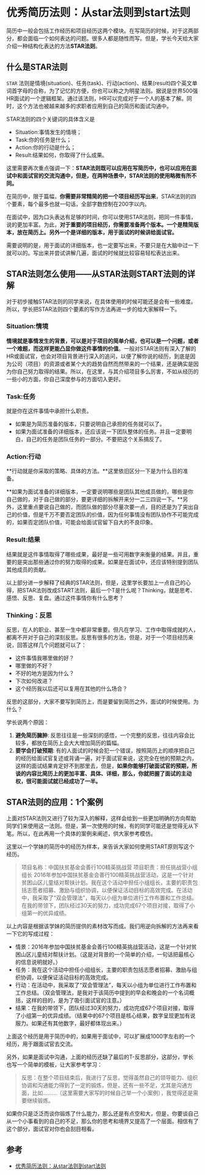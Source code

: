 # 优秀简历法则：从star法则到start法则

简历中一般会包括工作经历和项目经历这两个模块。在写简历的时候，对于这两部分，都会面临一个如何表达的问题。很多人都是随性而写。但是，学长今天给大家介绍一种结构化表达的方法**STAR法则**。

## 什么是STAR法则

`STAR` 法则是情境(situation)、任务(task)、行动(action)、结果(result)四个英文单词首字母的合称，为了记忆的方便，你也可以称之为明星法则。据说是世界500强HR面试的一个逻辑框架。通过该法则，HR可以完成对于一个人的基本了解。同时，这个方法也被越来越多的求职者应用到自己的简历和面试沟通中。

STAR法则的四个关键词的具体含义是

- Situation:事情发生的情境；
- Task:你的任务是什么；
- Action:你的行动是什么；
- Result:结果如何，你取得了什么成果。

这里需要再次重点强调一下：**STAR法则既可以应用在写简历中，也可以应用在面试中和面试官的交流沟通中，但是，在两种场景中，STAR法则的使用略微有所不同。**

在简历中，限于篇幅，**你需要非常精简的把一个项目经历写出来**，STAR法则的四个要素，每个最多也就一句话，全部字数控制在200字以内。

在面试中，因为口头表达有足够的时间，你可以使用STAR法则，把同一件事情，说的更加丰富。为此，**对于重要的项目经历，你需要准备两个版本。一个是精简版本，放在简历上。另外一个是详细的版本，用于面试的时候讲给面试官。**

需要说明的是，用于面试的详细版本，也一定要写出来，不要只是在大脑中过一下就可以的。写出来并尝试讲解几遍，面试的时候就比较容易轻松表达出来。

## STAR法则怎么使用——从STAR法则START法则的详解

对于初步接触STAR法则的同学来说，在具体使用的时候可能还是会有一些难度。所以，学长把STAR法则四个要素的写作方法再进一步的给大家解释一下。

### Situation:情境

**情境就是事情发生的背景，可以是对于项目的简单介绍，也可以是一个问题，或者一个难题，而这样更能凸显你做这件事情的价值**。一般对STAR法则有深入了解的HR或面试官，也会对项目背景进行深入的追问，以便了解你说的经历，到底是因为公司（项目）的资源或者某个大的趋势自然而然带来的一个结果，还是确实是因为你自己努力取得的结果。所以，在这里，与其介绍项目多么厉害，不如从经历的一些小的方面，你自己深度参与的方面切入更好。

### Task:任务

就是你在这件事情中承担什么职责。

- 如果是为简历准备的版本，只要说明自己承担的任务就可以了。
- 如果为面试准备的详细版本，还应该说一下团队整体的任务。并且一定要明白，自己的任务是团队任务的一部分。不要把这个关系搞反了。

### Action:行动

**行动就是你采取的策略、具体的方法。**这里依旧区分一下是为什么目的准备。

**如果为面试准备的详细版本，一定要说明哪些是团队其他成员做的，哪些是你自己做的，对于自己做的部分，要更详细的拆解开来分一二三四说一下。**另外，这里重点要说自己做的，而团队做的部分尽量次要一点，目的还是为了突出自己的价值，但是千万不要否定团队的价值，因为任何事情没有团队协作不可能完成的，如果否定团队价值，可能会给面试官留下自大的不良印象。

### Result:结果

结果就是这件事情取得了哪些成果，最好是一些可用数字来衡量的结果。并且，重要的是突出那些通过你的努力取得的成果。如果是在面试中，还应该特别提到团队其他成员的贡献。

以上部分进一步解释了经典的STAR法则，但是，这里学长要加上一点自己的心得，把STAR法则改成START法则，最后一个T是什么呢？Thinking，就是思考、感悟、反思、复盘。通过这件事情你有什么思考？

### Thinking：反思

反思，在人的职业、甚至一生中都非常重要。但凡在学习、工作中取得成就的人，都离不开对于自己的深刻反思。反思有很多的方法，但是，对于一个项目经历来说，回答这样几个问题就可以了：

- 这件事情我哪里做的好？
- 哪里做的不好？
- 不好的地方是因为什么？
- 下次如何改进？
- 这个经历我以后还可以复用在其他的什么场合？

反思的这部分，大家不要写到简历上，而是要留到简历之外，面试的时候使用。为什么？

学长说两个原因：

1. **避免简历臃肿**: 反思往往是一些深刻的感悟，一个完整的反思，往往内容会比较多，都放在简历上会大大增加简历的篇幅。
2. **要学会打破预期**: 有的人面试的时候会犯一个错误，按照简历上的顺序把自己的经历给面试官复述或背诵一遍，对于面试官来说，这完全在他的预期之内，这样的面试结果肯定好不到那里去，但是，**如果你能够打破面试官的预期，所谈的内容比简历上的更加丰富、具体、详细，那么，你就把握了面试的主动权，很可能面试就已经成功了一半。**

## STAR法则的应用：1个案例

上面对STAR法则又进行了较为深入的解释，这样会给到一些更加明确的方向帮助同学们来使用这一法则。但是，第一次使用的时候，有的同学可能还是觉得无从下笔。所以，在此再用一个具体的案例来阐述，供大家参考模仿。

这里以一个学妹的简历中的经历为样本，来告诉大家如何使用START原则写这个经历。

> 项目名称：中国扶贫基金会善行100精英挑战营
> 项目职责：担任挑战营小组组长
> 2016年参加中国扶贫基金会善行100精英挑战营活动，这是一个针对贫困山区儿童结对帮扶计划。我在这个活动中担任小组组长，主要的职责包括志愿者招募、激励与组织协调，以便保证活动目标的高效完成。在活动中，我采取了“双会管理法”，每天以小组为单位进行工作布置和工作总结。在我的带领下，团队经过30天的努力，成功完成67个项目对接，取得了小组第一的优异成绩。

以上内容是根据该学妹的简历提供的素材改写而成。我们用逆向拆解的方法再来看一下它的写成过程：

- 情景：2016年参加中国扶贫基金会善行100精英挑战营活动，这是一个针对贫困山区儿童结对帮扶计划。（这是对背景的一个简单的介绍，一句话把最核心的信息说明就好。）
- 任务：我在这个活动中担任小组组长，主要的职责包括志愿者招募、激励与组织协调，以便保证活动目标的高效完成。
- 行动：在活动中，我采取了“双会管理法”，每天以小组为单位进行工作布置和工作总结。（双会管理法，是我对于该简历中提到的早会和晚会的一个名词概括，这样的目的，是为了吸引面试官的注意。）
- 结果：在我的带领下，团队经过30天的努力，成功完成67个项目对接，取得了小组第一的优异成绩。（结果中的67个项目是核心结果，数字呈现更加有说服力。如果还有其他数字，最好都体现出来。）

上面这个经历是用于简历中的，如果用于面试中，可以扩展成1000字左右的一个经历，用于跟面试官去交流。

另外，如果是面试中沟通，上面的经历还缺了最后的T-反思部分，这部分，学长也写一个简单的模板，让大家参考学习：

> 反思：在整个项目结束后，我进行了反思，觉得虽然自己的领导能力、组织协调和沟通能力得到了一定的锻炼，但是，还有一些不足，尤其是沟通方面，比如………（这里需要大家写的时候自己举一个小案例），我觉得还是需要继续锻炼。

如果你只是泛泛而谈你锻炼了什么能力，那么还是有点空和大，但是，你要谈自己从一个小事看到的自己的不足，那么你的思考和境界又提高了一个层面。相信有了这个部分，面试官对你也会刮目相看。

## 参考

- [优秀简历法则：从star法则到start法则](https://zhuanlan.zhihu.com/p/67775969)

